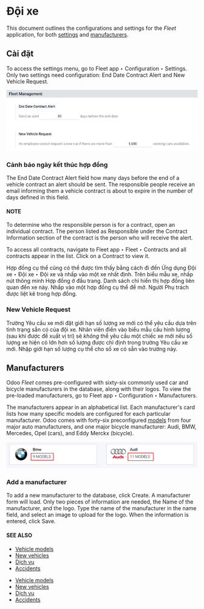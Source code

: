 # Đội xe

This document outlines the configurations and settings for the *Fleet* application, for both
[settings](#fleet-settings) and [manufacturers](#fleet-manufacturers).

<a id="fleet-settings"></a>

## Cài đặt

To access the settings menu, go to Fleet app ‣ Configuration ‣ Settings. Only
two settings need configuration: End Date Contract Alert and New Vehicle
Request.

![Settings available for the Fleet application.](../../../.gitbook/assets/fleet-settings.png)

### Cảnh báo ngày kết thúc hợp đồng

The End Date Contract Alert field how many days before the end of a vehicle contract an
alert should be sent. The responsible people receive an email informing them a vehicle contract is
about to expire in the number of days defined in this field.

#### NOTE
To determine who the responsible person is for a contract, open an individual contract. The
person listed as Responsible under the Contract Information section of
the contract is the person who will receive the alert.

To access all contracts, navigate to Fleet app ‣ Fleet ‣ Contracts and all
contracts appear in the list. Click on a Contract to view it.

Hợp đồng cụ thể cũng có thể được tìm thấy bằng cách đi đến Ứng dụng Đội xe ‣ Đội xe ‣ Đội xe và nhấp vào một xe nhất định. Trên biểu mẫu xe, nhấp nút thông minh Hợp đồng ở đầu trang. Danh sách chỉ hiển thị hợp đồng liên quan đến xe này. Nhấp vào một hợp đồng cụ thể để mở. Người Phụ trách được liệt kê trong hợp đồng.

### New Vehicle Request

Trường Yêu cầu xe mới đặt giới hạn số lượng xe mới có thể yêu cầu dựa trên tình trạng sẵn có của đội xe. Nhân viên điền vào biểu mẫu cấu hình lương (sau khi được đề xuất vị trí) sẽ *không* thể yêu cầu một chiếc xe mới nếu số lượng xe hiện có lớn hơn số lượng được chỉ định trong trường Yêu cầu xe mới. Nhập giới hạn số lượng cụ thể cho số xe có sẵn vào trường này.

<a id="fleet-manufacturers"></a>

## Manufacturers

Odoo *Fleet* comes pre-configured with sixty-six commonly used car and bicycle manufacturers in the
database, along with their logos. To view the pre-loaded manufacturers, go to Fleet
app ‣ Configuration ‣ Manufacturers.

The manufacturers appear in an alphabetical list. Each manufacturer's card lists how many specific
models are configured for each particular manufacturer. Odoo comes with forty-six preconfigured
[models](models.md) from four major auto manufacturers, and one major bicycle manufacturer:
Audi, BMW, Mercedes, Opel (cars), and Eddy Merckx (bicycle).

![Manufacturer card with the amount of models listed.](../../../.gitbook/assets/manufacturer.png)

### Add a manufacturer

To add a new manufacturer to the database, click Create. A manufacturer form will load.
Only two pieces of information are needed, the Name of the manufacturer, and the logo.
Type the name of the manufacturer in the name field, and select an image to upload for the logo.
When the information is entered, click Save.

#### SEE ALSO
- [Vehicle models](models.md)
- [New vehicles](new_vehicle.md)
- [Dịch vụ](service.md)
- [Accidents](accidents.md)

* [Vehicle models](models.md)
* [New vehicles](new_vehicle.md)
* [Dịch vụ](service.md)
* [Accidents](accidents.md)

